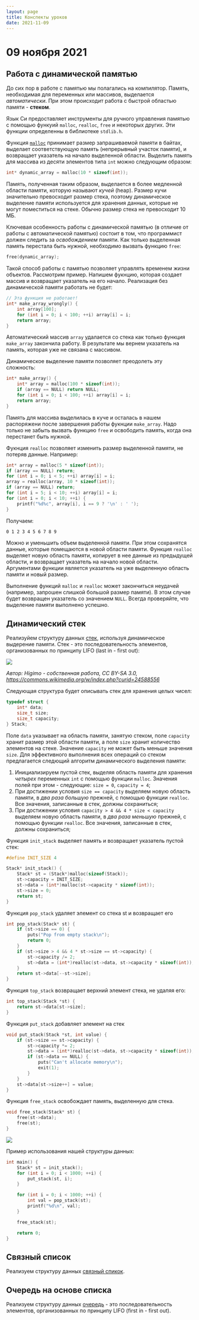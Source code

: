 ```yaml
---
layout: page
title: Конспекты уроков
date: 2021-11-09
---
```


# 09 ноября 2021

## Работа с динамической памятью

До сих пор в работе с памятью мы полагались на компилятор. Память, необходимая для переменных или массивов, выделается *автоматически*. При этом происходит работа с быстрой областью памяти - **стеком**.

Язык Си предоставляет инструменты для ручного управления памятью с помощью функуий `malloc`, `realloc`, `free` и некоторых других. Эти функции определенны в библиотеке `stdlib.h`.

Функция [`malloc`](https://en.cppreference.com/w/c/memory/malloc) принимает размер запрашиваемой памяти в байтах, выделает соответствующую память (непрерывный участок памяти), и возвращает указатель на начало выделенной области. Выделить память для массива из десяти элементов типа `int` можно следующим образом:

```c
int* dynamic_array = malloc(10 * sizeof(int));
```

Память, полученная таким образом, выделается в более медленной области памяти, которую называют *кучей* (heap). Размер кучи значительно превосходит размер стека, поэтому динамическое выделение памяти используется для хранения данных, которые не могут поместиться на стеке. Обычно размер стека не превосходит 10 МБ.

Ключевая особенность работы с динамической памятью (в отличие от работы с автоматической памятью) состоит в том, что программист должен следить за *освобождением* памяти. Как только выделенная память перестала быть нужной, необходимо вызвать функцию `free`:

```c
free(dynamic_array);
```

Такой способ работы с памятью позволяет управлять временем жизни объектов. Рассмотрим пример. Напишем фукнцию, которая создает массив и возвращает указатель на его начало. Реализация без динамической памяти работать не будет:

```c
// Эта функция не работает!
int* make_array_wrongly() {
    int array[100];
    for (int i = 0; i < 100; ++i) array[i] = i;
    return array;
}
```

Автоматический массив `array` удалается со стека как только функция `make_array` закончила работу. В результате мы вернем указатель на память, которая уже не связана с массивом.

Динамическое выделение памяти позволяет преодолеть эту сложность:

```c
int* make_array() {
    int* array = malloc(100 * sizeof(int));
    if (array == NULL) return NULL;
    for (int i = 0; i < 100; ++i) array[i] = i;
    return array;
}
```

Память для массива выделилась в куче и осталась в нашем распоряжени после завершения работы фукнции `make_array`. Надо только не забыть вызвать функцию `free` и освободить память, когда она перестанет быть нужной.

Фукнция `realloc` позволяет изменить размер выделенной памяти, не потеряв данные. Например:

```c
int* array = malloc(5 * sizeof(int));
if (array == NULL) return;
for (int i = 0; i < 5; ++i) array[i] = i;
array = realloc(array, 10 * sizeof(int));
if (array == NULL) return;
for (int i = 5; i < 10; ++i) array[i] = i;
for (int i = 0; i < 10; ++i) {
    printf("%d%c", array[i], i == 9 ? '\n' : ' ');
}
```

Получаем:

```bash
0 1 2 3 4 5 6 7 8 9
```

Можно и уменьшить объем выделенной памяти. При этом сохранятся данные, которые помещаются в новой области памяти. Функция `realloc` выделяет новую область памяти, копирует в нее данные из предыдущей области, и возвращает указатель на начало новой области. Аргументами функции является указатель на уже выделенную область памяти и новый размер.

Выполнение функций `malloc` и `realloc` может закончиться неудачей (например, запрошен слишкой большой размер памяти). В этом случае будет возвращен указатель со значением `NULL`. Всегда проверяйте, что выделение памяти выполнено успешно.

## Динамический стек

Реализуйем структуру данных [стек](https://ru.wikipedia.org/wiki/%D0%A1%D1%82%D0%B5%D0%BA), используя динамическое выдерение памяти. Стек - это последовательность элементов, организованных по принципу LIFO (last in - first out):

![](Stack_preview.png)

*Автор: Higimo - собственная работа, CC BY-SA 3.0, https://commons.wikimedia.org/w/index.php?curid=24588556*

Следующая структура будет описывать стек для хранения целых чисел:

```c
typedef struct {
    int* data;
    size_t size;
    size_t capacity;
} Stack;
```

Поле `data` указывает на область памяти, занятую стеком, поле `capacity` хранит размер этой области памяти, а поле `size` хранит количество элементов на стеке. Значение `capacity` не может быть меньше значения `size`. Для эффективного выполнения всех операций со стеком предлагается следющий алгоритм динамического выделения памяти:

1. Инициализируем пустой стек, выделяя область памяти для хранения *четырех* переменных `int` с помощью функции `malloc`. Значения полей при этом - следующие: `size = 0`, `capacity = 4`;
2. При достижении условия `size == capacity` выделяем новую область памяти, в *два раза большую* прежней, с помощью функции `realloc`. Все значения, записанные в стек, должны сохраниться;
3. При достижении условия `capacity > 4 && 4 * size < capacity` выделяем новую область памяти, в *два раза меньшую* прежней, с помощью функции `realloc`. Все значения, записанные в стек, должны сохраниться;

Функция `init_stack` выделяет память и возвращает указатель пустой стек:

```c
#define INIT_SIZE 4

Stack* init_stack() {
    Stack* st = (Stack*)malloc(sizeof(Stack));
    st->capacity = INIT_SIZE;
    st->data = (int*)malloc(st->capacity * sizeof(int));
    st->size = 0;
    return st;
}
```

Функция `pop_stack` удаляет элемент со стека st и возвращает его

```c 
int pop_stack(Stack* st) {
    if (st->size == 0) {
        puts("Pop from empty stack\n");
        return 0;
    }
    if (st->size > 4 && 4 * st->size == st->capacity) {
        st->capacity /= 2;
        st->data = (int*)realloc(st->data, st->capacity * sizeof(int));
    }
    return st->data[--st->size];
}
```

Функция `top_stack` возвращает верхний элемент стека, не удаляя его:

```c
int top_stack(Stack *st) {
    return st->data[st->size];
}
```

Функция `put_stack` добавляет элемент на стек

```c
void put_stack(Stack *st, int value) {
    if (st->size == st->capacity) {
        st->capacity *= 2;
        st->data = (int*)realloc(st->data, st->capacity * sizeof(int));
        if (st->data == NULL) {
            puts("Can't allocate memory\n");
            exit(1);
        }
    }
    st->data[st->size++] = value;
}
```

Функция `free_stack` освобождает память, выделенную для стека.

```c
void free_stack(Stack* st) {
    free(st->data);
    free(st);
}
```

![](Lifo_stack.png)

Пример использования нашей структуры данных:

```c
int main() {
    Stack* st = init_stack();
    for (int i = 0; i < 1000; ++i) {
        put_stack(st, i);
    }

    for (int i = 0; i < 1000; ++i) {
        int val = pop_stack(st);
        printf("%d\n", val);
    }

    free_stack(st);

    return 0;
}
```

## Связный список

Реализуем структуру данных [связный спикок](https://ru.wikipedia.org/wiki/%D0%A1%D0%B2%D1%8F%D0%B7%D0%BD%D1%8B%D0%B9_%D1%81%D0%BF%D0%B8%D1%81%D0%BE%D0%BA). 

## Очередь на основе списка

Реализуем структуру данных [очередь](https://ru.wikipedia.org/wiki/%D0%9E%D1%87%D0%B5%D1%80%D0%B5%D0%B4%D1%8C_(%D0%BF%D1%80%D0%BE%D0%B3%D1%80%D0%B0%D0%BC%D0%BC%D0%B8%D1%80%D0%BE%D0%B2%D0%B0%D0%BD%D0%B8%D0%B5)) - это последовательность элементов, организованных по принципу LIFO (first in - first out).
